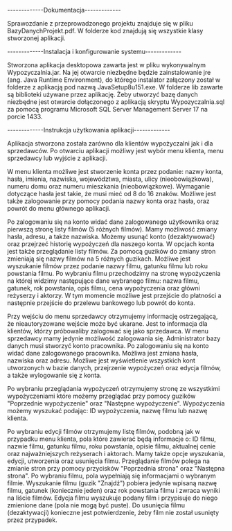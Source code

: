 -------------Dokumentacja-------------

Sprawozdanie z przeprowadzonego projektu znajduje się w pliku BazyDanychProjekt.pdf.
W folderze kod znajdują się wszystkie klasy stworzonej aplikacji.

-------------Instalacja i konfigurowanie systemu-------------

Stworzona aplikacja desktopowa zawarta jest w pliku wykonywalnym Wypozyczalnia.jar.
Na jej otwarcie niezbędne będzie zainstalowanie jre (ang. Java Runtime Environment), 
do którego instalator załączony został w folderze z aplikacją pod nazwą JavaSetup8u151.exe. 
W folderze lib zawarte są biblioteki używane przez aplikację. Żeby utworzyć bazę danych 
niezbędne jest otwarcie dołączonego z aplikacją skryptu Wypozyczalnia.sql za pomocą 
programu Microsoft SQL Server Management Server 17 na porcie 1433. 

-------------Instrukcja użytkowania aplikacji-------------

Aplikacja stworzona została zarówno dla klientów wypożyczalni jak i dla sprzedawców. 
Po otwarciu aplikacji możliwy jest wybór menu klienta, menu sprzedawcy lub wyjście z aplikacji.

W menu klienta możliwe jest stworzenie konta przez podanie: nazwy konta, hasła, imienia, 
nazwiska, województwa, miasta, ulicy (nieobowiązkowa), numeru domu oraz numeru mieszkania (nieobowiązkowe). 
Wymaganie dotyczące hasła jest takie, że musi mieć od 8 do 16 znaków. Możliwe jest także zalogowanie 
przy pomocy podania nazwy konta oraz hasła, oraz powrót do menu głównego aplikacji.

Po zalogowaniu się na konto widać dane zalogowanego użytkownika oraz pierwszą stronę listy 
filmów (5 różnych filmów). Mamy możliwość zmiany hasła, adresu, a także nazwiska. Możemy 
usunąć konto (dezaktywować) oraz przejrzeć historię wypożyczeń dla naszego konta. W opcjach 
konta jest także przeglądanie listy filmów. Za pomocą guzików do zmiany stron zmieniają się 
nazwy filmów na 5 różnych guzikach. Możliwe jest wyszukanie filmów przez podanie nazwy filmu, 
gatunku filmu lub roku powstania filmu. Po wybraniu filmu przechodzimy na stronę wypożyczenia 
na której widzimy następujące dane wybranego filmu: nazwa filmu, gatunek, rok powstania, 
opis filmu, cena wypożyczenia oraz główni reżyserzy i aktorzy. W tym momencie możliwe jest 
przejście do płatności a następnie przejście do przelewu bankowego lub powrót do konta.

Przy wejściu do menu sprzedawcy otrzymujemy informację ostrzegającą, że nieautoryzowane wejście 
może być ukarane. Jest to informacja dla klientów, którzy próbowaliby zalogować się jako sprzedawca. 
W menu sprzedawcy mamy jedynie możliwość zalogowania się. Administrator bazy danych musi 
stworzyć konto pracownika. Po zalogowaniu się na konto widać dane zalogowanego pracownika. 
Możliwa jest zmiana hasła, nazwiska oraz adresu. Możliwe jest wyświetlenie wszystkich kont 
utworzonych w bazie danych, przejrzenie wypożyczeń oraz edycja filmów, a także wylogowanie się z konta.

Po wybraniu przeglądania wypożyczeń otrzymujemy stronę ze wszystkimi wypożyczeniami które 
możemy przeglądać przy pomocy guzików "Poprzednie wypożyczenie" oraz "Następne wypożyczenie". 
Wypożyczenia możemy wyszukać podając: ID wypożyczenia, nazwę filmu lub nazwę klienta. 

Po wybraniu edycji filmów otrzymujemy listę filmów, podobną jak w przypadku menu klienta, 
pola które zawierać będą informacje o: ID filmu, nazwie filmu, gatunku filmu, roku powstania, 
opisie filmu, aktualnej cenie oraz najważniejszych reżyserach i aktorach. Mamy także opcje 
wyszukania, edycji, utworzenia oraz usunięcia filmu. Przeglądanie filmów polega na zmianie 
stron przy pomocy przycisków "Poprzednia strona" oraz "Następna strona". Po wybraniu filmu, 
pola wypełniają się informacjami o wybranym filmie. Wyszukanie filmu (guzik "Znajdź") 
pobiera jedynie wpisaną nazwę filmu, gatunek (koniecznie jeden) oraz rok powstania filmu 
i zwraca wyniki na liście filmów. Edycja filmu wyszukuje podany film i przypisuje do niego 
zmienione dane (pola nie mogą być puste). Do usunięcia filmu (dezaktywacji) konieczne jest 
potwierdzenie, żeby film nie został usunięty przez przypadek.
